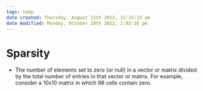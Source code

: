 ```yaml
---
tags: temp
date created: Thursday, August 11th 2022, 12:32:23 am
date modified: Monday, October 10th 2022, 2:02:16 pm
---
```


# Sparsity
- The number of elements set to zero (or null) in a vector or matrix divided by the total number of entries in that vector or matrix. For example, consider a 10x10 matrix in which 98 cells contain zero.

